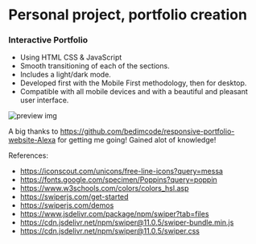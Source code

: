 # Personal project, portfolio creation
### Interactive Portfolio  

- Using HTML CSS & JavaScript
- Smooth transitioning of each of the sections.
- Includes a light/dark mode.
- Developed first with the Mobile First methodology, then for desktop.
- Compatible with all mobile devices and with a beautiful and pleasant user interface.

![preview img](/preview.png)

A big thanks to https://github.com/bedimcode/responsive-portfolio-website-Alexa 
for getting me going! Gained alot of knowledge! 

References:
- https://iconscout.com/unicons/free-line-icons?query=messa
- https://fonts.google.com/specimen/Poppins?query=poppin
- https://www.w3schools.com/colors/colors_hsl.asp
- https://swiperjs.com/get-started
- https://swiperjs.com/demos
- https://www.jsdelivr.com/package/npm/swiper?tab=files
- https://cdn.jsdelivr.net/npm/swiper@11.0.5/swiper-bundle.min.js
- https://cdn.jsdelivr.net/npm/swiper@11.0.5/swiper.css
